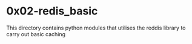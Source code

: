# 0x02-redis_basic

This directory contains python modules that utilises the reddis library to carry
out basic caching

